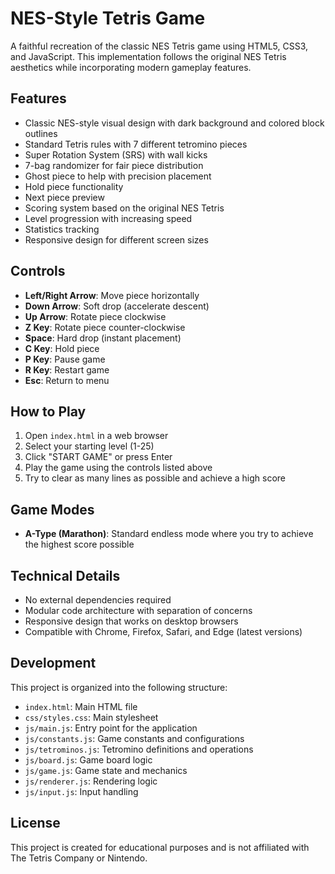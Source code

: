 # NES-Style Tetris Game

A faithful recreation of the classic NES Tetris game using HTML5, CSS3, and JavaScript. This implementation follows the original NES Tetris aesthetics while incorporating modern gameplay features.

## Features

- Classic NES-style visual design with dark background and colored block outlines
- Standard Tetris rules with 7 different tetromino pieces
- Super Rotation System (SRS) with wall kicks
- 7-bag randomizer for fair piece distribution
- Ghost piece to help with precision placement
- Hold piece functionality
- Next piece preview
- Scoring system based on the original NES Tetris
- Level progression with increasing speed
- Statistics tracking
- Responsive design for different screen sizes

## Controls

- **Left/Right Arrow**: Move piece horizontally
- **Down Arrow**: Soft drop (accelerate descent)
- **Up Arrow**: Rotate piece clockwise
- **Z Key**: Rotate piece counter-clockwise
- **Space**: Hard drop (instant placement)
- **C Key**: Hold piece
- **P Key**: Pause game
- **R Key**: Restart game
- **Esc**: Return to menu

## How to Play

1. Open `index.html` in a web browser
2. Select your starting level (1-25)
3. Click "START GAME" or press Enter
4. Play the game using the controls listed above
5. Try to clear as many lines as possible and achieve a high score

## Game Modes

- **A-Type (Marathon)**: Standard endless mode where you try to achieve the highest score possible

## Technical Details

- No external dependencies required
- Modular code architecture with separation of concerns
- Responsive design that works on desktop browsers
- Compatible with Chrome, Firefox, Safari, and Edge (latest versions)

## Development

This project is organized into the following structure:

- `index.html`: Main HTML file
- `css/styles.css`: Main stylesheet
- `js/main.js`: Entry point for the application
- `js/constants.js`: Game constants and configurations
- `js/tetrominos.js`: Tetromino definitions and operations
- `js/board.js`: Game board logic
- `js/game.js`: Game state and mechanics
- `js/renderer.js`: Rendering logic
- `js/input.js`: Input handling

## License

This project is created for educational purposes and is not affiliated with The Tetris Company or Nintendo.
